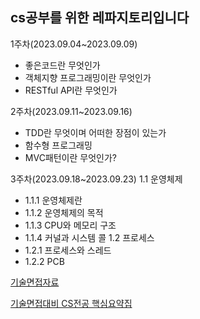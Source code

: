 ## cs공부를 위한 레파지토리입니다

1주차(2023.09.04~2023.09.09)
* 좋은코드란 무엇인가
* 객체지향 프로그래밍이란 무엇인가
* RESTful API란 무엇인가

2주차(2023.09.11~2023.09.16)
* TDD란 무엇이며 어떠한 장점이 있는가
* 함수형 프로그래밍
* MVC패턴이란 무엇인가?

3주차(2023.09.18~2023.09.23)
1.1 운영체제
* 1.1.1 운영체제란
* 1.1.2 운영체제의 목적
* 1.1.3 CPU와 메모리 구조
* 1.1.4 커널과 시스템 콜
1.2 프로세스
* 1.2.1 프로세스와 스레드
* 1.2.2 PCB


[기술면접자료](https://github.com/JaeYeopHan/Interview_Question_for_Beginner)

[기술면접대비 CS전공 핵심요약집](https://product.kyobobook.co.kr/detail/S000208504237)
